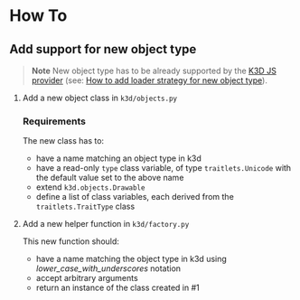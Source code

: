 # How To

## Add support for new object type

> **Note**
New object type has to be already supported by the [K3D JS provider](js/src/providers/threejs/objects)
(see: [How to add loader strategy for new object type](js/HOW-TO.md)).

1. Add a new object class in `k3d/objects.py`

    ### Requirements

    The new class has to:
    * have a name matching an object type in k3d
    * have a read-only `type` class variable, of type `traitlets.Unicode` with the default value
      set to the above name
    * extend `k3d.objects.Drawable`
    * define a list of class variables, each derived from the `traitlets.TraitType` class

2. Add a new helper function in `k3d/factory.py`

    This new function should:
    * have a name matching the object type in k3d using *lower_case_with_underscores* notation
    * accept arbitrary arguments
    * return an instance of the class created in #1
